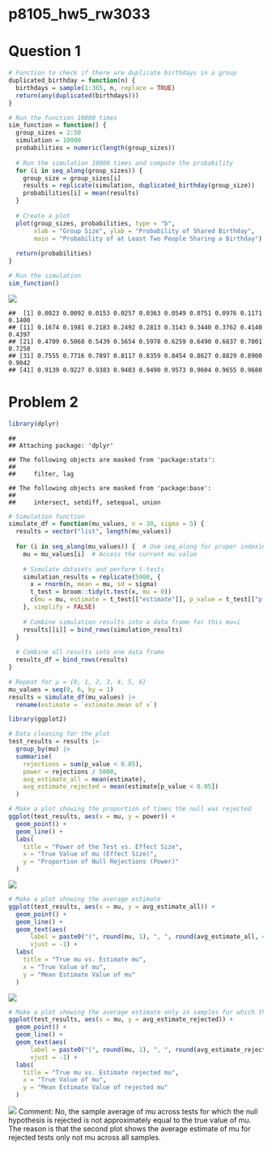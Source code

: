 p8105_hw5_rw3033
================

# Question 1

``` r
# Function to check if there are duplicate birthdays in a group
duplicated_birthday = function(n) {
  birthdays = sample(1:365, n, replace = TRUE) 
  return(any(duplicated(birthdays))) 
}

# Run the function 10000 times
sim_function = function() {
  group_sizes = 2:50
  simulation = 10000
  probabilities = numeric(length(group_sizes))
  
  # Run the simulation 10000 times and compute the probability
  for (i in seq_along(group_sizes)) {
    group_size = group_sizes[i]
    results = replicate(simulation, duplicated_birthday(group_size))
    probabilities[i] = mean(results)
  }
  
  # Create a plot
  plot(group_sizes, probabilities, type = "b", 
       xlab = "Group Size", ylab = "Probability of Shared Birthday",
       main = "Probability of at Least Two People Sharing a Birthday")
  
  return(probabilities)
}

# Run the simulation
sim_function()
```

![](p8105_hw5_rw3033_files/figure-gfm/unnamed-chunk-1-1.png)<!-- -->

    ##  [1] 0.0023 0.0092 0.0153 0.0257 0.0363 0.0549 0.0751 0.0976 0.1171 0.1400
    ## [11] 0.1674 0.1981 0.2183 0.2492 0.2813 0.3143 0.3440 0.3762 0.4140 0.4397
    ## [21] 0.4709 0.5068 0.5439 0.5654 0.5978 0.6259 0.6490 0.6837 0.7001 0.7258
    ## [31] 0.7555 0.7716 0.7897 0.8117 0.8359 0.8454 0.8627 0.8829 0.8900 0.9042
    ## [41] 0.9139 0.9227 0.9383 0.9403 0.9490 0.9573 0.9604 0.9655 0.9680

# Problem 2

``` r
library(dplyr)
```

    ## 
    ## Attaching package: 'dplyr'

    ## The following objects are masked from 'package:stats':
    ## 
    ##     filter, lag

    ## The following objects are masked from 'package:base':
    ## 
    ##     intersect, setdiff, setequal, union

``` r
# Simulation function
simulate_df = function(mu_values, n = 30, sigma = 5) {
  results = vector("list", length(mu_values))
  
  for (i in seq_along(mu_values)) {  # Use seq_along for proper indexing
    mu = mu_values[i]  # Access the current mu value
    
    # Simulate datasets and perform t-tests
    simulation_results = replicate(5000, {
      x = rnorm(n, mean = mu, sd = sigma) 
      t_test = broom::tidy(t.test(x, mu = 0)) 
      c(mu = mu, estimate = t_test[["estimate"]], p_value = t_test[["p.value"]])
    }, simplify = FALSE)
    
    # Combine simulation results into a data frame for this mu=i
    results[[i]] = bind_rows(simulation_results)
  }
  
  # Combine all results into one data frame
  results_df = bind_rows(results)
}

# Repeat for μ = {0, 1, 2, 3, 4, 5, 6}
mu_values = seq(0, 6, by = 1)
results = simulate_df(mu_values) |>
  rename(estimate = `estimate.mean of x`)
```

``` r
library(ggplot2)

# Data cleaning for the plot
test_results = results |>
  group_by(mu) |>
  summarise(
    rejections = sum(p_value < 0.05),
    power = rejections / 5000,
    avg_estimate_all = mean(estimate),
    avg_estimate_rejected = mean(estimate[p_value < 0.05])
  )
```

``` r
# Make a plot showing the proportion of times the null was rejected
ggplot(test_results, aes(x = mu, y = power)) +
  geom_point() +  
  geom_line() +  
  labs(
    title = "Power of the Test vs. Effect Size",
    x = "True Value of mu (Effect Size)",
    y = "Proportion of Null Rejections (Power)"
  )
```

![](p8105_hw5_rw3033_files/figure-gfm/unnamed-chunk-4-1.png)<!-- -->

``` r
# Make a plot showing the average estimate
ggplot(test_results, aes(x = mu, y = avg_estimate_all)) +
  geom_point() +  
  geom_line() +  
  geom_text(aes(
      label = paste0("(", round(mu, 1), ", ", round(avg_estimate_all, 4), ")")), 
      vjust = -1) +
  labs(
    title = "True mu vs. Estimate mu",
    x = "True Value of mu",
    y = "Mean Estimate Value of mu"
  )
```

![](p8105_hw5_rw3033_files/figure-gfm/unnamed-chunk-5-1.png)<!-- -->

``` r
# Make a plot showing the average estimate only in samples for which the null was rejected
ggplot(test_results, aes(x = mu, y = avg_estimate_rejected)) +
  geom_point() + 
  geom_line() +  
  geom_text(aes(
      label = paste0("(", round(mu, 1), ", ", round(avg_estimate_rejected, 4), ")")), 
      vjust = -1) +
  labs(
    title = "True mu vs. Estimate rejected mu",
    x = "True Value of mu",
    y = "Mean Estimate Value of rejected mu"
  )
```

![](p8105_hw5_rw3033_files/figure-gfm/unnamed-chunk-6-1.png)<!-- -->
Comment: No, the sample average of mu across tests for which the null
hypothesis is rejected is not approximately equal to the true value of
mu. The reason is that the second plot shows the average estimate of mu
for rejected tests only not mu across all samples.
